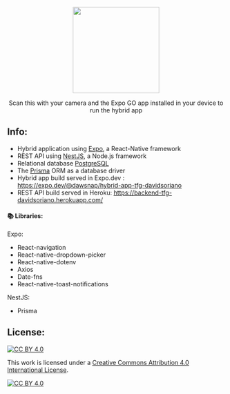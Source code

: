 <p align="center">
  <img width="200" src="https://qr.expo.dev/expo-go?owner=dawsnap&slug=hybrid-app-tfg-davidsoriano&releaseChannel=default&host=exp.host">
  <p align="center">Scan this with your camera and the Expo GO app installed in your device to run the hybrid app</p>
</p>

## Info:

- Hybrid application using [Expo](https://expo.dev/), a React-Native framework
- REST API using [NestJS](https://nestjs.com/), a Node.js framework
- Relational database [PostgreSQL](https://www.postgresql.org/)
- The [Prisma](https://www.prisma.io/) ORM as a database driver
- Hybrid app build served in Expo.dev : https://expo.dev/@dawsnap/hybrid-app-tfg-davidsoriano
- REST API build served in Heroku: https://backend-tfg-davidsoriano.herokuapp.com/
  

#### 📚 Libraries:

Expo:
- React-navigation
- React-native-dropdown-picker
- React-native-dotenv
- Axios
- Date-fns
- React-native-toast-notifications

NestJS: 
- Prisma

## License:

[![CC BY 4.0][cc-by-shield]][cc-by]

This work is licensed under a
[Creative Commons Attribution 4.0 International License][cc-by].

[![CC BY 4.0][cc-by-image]][cc-by]

[cc-by]: http://creativecommons.org/licenses/by/4.0/
[cc-by-image]: https://i.creativecommons.org/l/by/4.0/88x31.png
[cc-by-shield]: https://img.shields.io/badge/License-CC%20BY%204.0-lightgrey.svg
[expo-qr]: https://qr.expo.dev/expo-go?owner=dawsnap&slug=hybrid-app-tfg-davidsoriano&releaseChannel=default&host=exp.host
